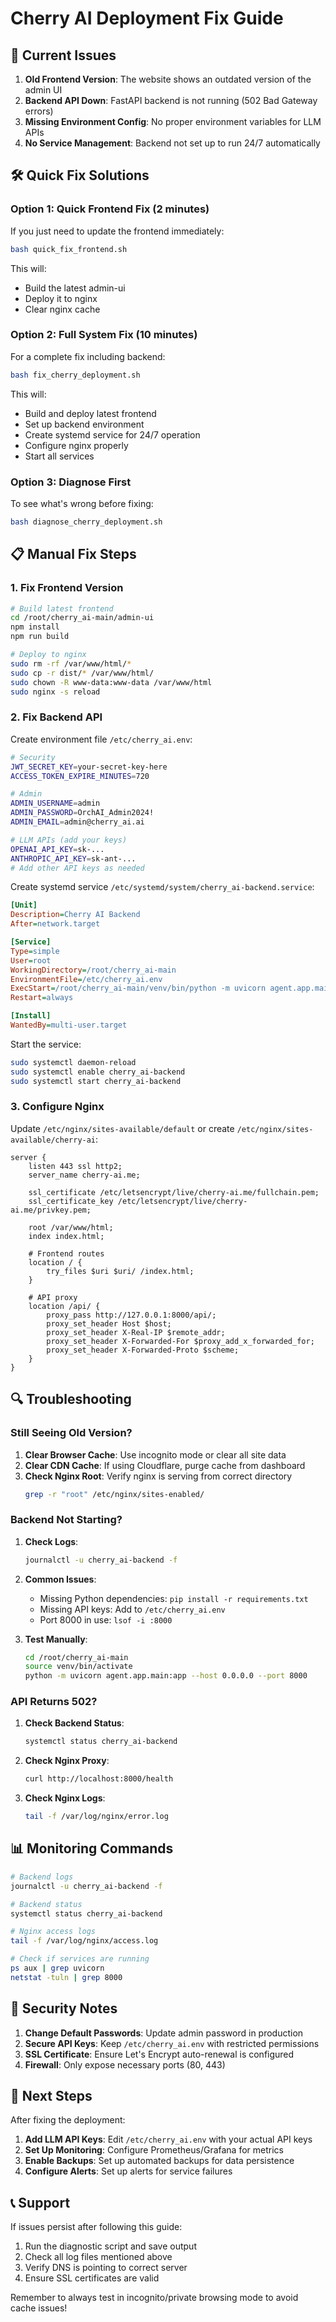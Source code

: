 # Cherry AI Deployment Fix Guide

## 🚨 Current Issues

1. **Old Frontend Version**: The website shows an outdated version of the admin UI
2. **Backend API Down**: FastAPI backend is not running (502 Bad Gateway errors)
3. **Missing Environment Config**: No proper environment variables for LLM APIs
4. **No Service Management**: Backend not set up to run 24/7 automatically

## 🛠️ Quick Fix Solutions

### Option 1: Quick Frontend Fix (2 minutes)
If you just need to update the frontend immediately:

```bash
bash quick_fix_frontend.sh
```

This will:
- Build the latest admin-ui
- Deploy it to nginx
- Clear nginx cache

### Option 2: Full System Fix (10 minutes)
For a complete fix including backend:

```bash
bash fix_cherry_deployment.sh
```

This will:
- Build and deploy latest frontend
- Set up backend environment
- Create systemd service for 24/7 operation
- Configure nginx properly
- Start all services

### Option 3: Diagnose First
To see what's wrong before fixing:

```bash
bash diagnose_cherry_deployment.sh
```

## 📋 Manual Fix Steps

### 1. Fix Frontend Version

```bash
# Build latest frontend
cd /root/cherry_ai-main/admin-ui
npm install
npm run build

# Deploy to nginx
sudo rm -rf /var/www/html/*
sudo cp -r dist/* /var/www/html/
sudo chown -R www-data:www-data /var/www/html
sudo nginx -s reload
```

### 2. Fix Backend API

Create environment file `/etc/cherry_ai.env`:

```bash
# Security
JWT_SECRET_KEY=your-secret-key-here
ACCESS_TOKEN_EXPIRE_MINUTES=720

# Admin
ADMIN_USERNAME=admin
ADMIN_PASSWORD=OrchAI_Admin2024!
ADMIN_EMAIL=admin@cherry_ai.ai

# LLM APIs (add your keys)
OPENAI_API_KEY=sk-...
ANTHROPIC_API_KEY=sk-ant-...
# Add other API keys as needed
```

Create systemd service `/etc/systemd/system/cherry_ai-backend.service`:

```ini
[Unit]
Description=Cherry AI Backend
After=network.target

[Service]
Type=simple
User=root
WorkingDirectory=/root/cherry_ai-main
EnvironmentFile=/etc/cherry_ai.env
ExecStart=/root/cherry_ai-main/venv/bin/python -m uvicorn agent.app.main:app --host 0.0.0.0 --port 8000
Restart=always

[Install]
WantedBy=multi-user.target
```

Start the service:

```bash
sudo systemctl daemon-reload
sudo systemctl enable cherry_ai-backend
sudo systemctl start cherry_ai-backend
```

### 3. Configure Nginx

Update `/etc/nginx/sites-available/default` or create `/etc/nginx/sites-available/cherry-ai`:

```nginx
server {
    listen 443 ssl http2;
    server_name cherry-ai.me;
    
    ssl_certificate /etc/letsencrypt/live/cherry-ai.me/fullchain.pem;
    ssl_certificate_key /etc/letsencrypt/live/cherry-ai.me/privkey.pem;
    
    root /var/www/html;
    index index.html;
    
    # Frontend routes
    location / {
        try_files $uri $uri/ /index.html;
    }
    
    # API proxy
    location /api/ {
        proxy_pass http://127.0.0.1:8000/api/;
        proxy_set_header Host $host;
        proxy_set_header X-Real-IP $remote_addr;
        proxy_set_header X-Forwarded-For $proxy_add_x_forwarded_for;
        proxy_set_header X-Forwarded-Proto $scheme;
    }
}
```

## 🔍 Troubleshooting

### Still Seeing Old Version?

1. **Clear Browser Cache**: Use incognito mode or clear all site data
2. **Clear CDN Cache**: If using Cloudflare, purge cache from dashboard
3. **Check Nginx Root**: Verify nginx is serving from correct directory
   ```bash
   grep -r "root" /etc/nginx/sites-enabled/
   ```

### Backend Not Starting?

1. **Check Logs**:
   ```bash
   journalctl -u cherry_ai-backend -f
   ```

2. **Common Issues**:
   - Missing Python dependencies: `pip install -r requirements.txt`
   - Missing API keys: Add to `/etc/cherry_ai.env`
   - Port 8000 in use: `lsof -i :8000`

3. **Test Manually**:
   ```bash
   cd /root/cherry_ai-main
   source venv/bin/activate
   python -m uvicorn agent.app.main:app --host 0.0.0.0 --port 8000
   ```

### API Returns 502?

1. **Check Backend Status**:
   ```bash
   systemctl status cherry_ai-backend
   ```

2. **Check Nginx Proxy**:
   ```bash
   curl http://localhost:8000/health
   ```

3. **Check Nginx Logs**:
   ```bash
   tail -f /var/log/nginx/error.log
   ```

## 📊 Monitoring Commands

```bash
# Backend logs
journalctl -u cherry_ai-backend -f

# Backend status
systemctl status cherry_ai-backend

# Nginx access logs
tail -f /var/log/nginx/access.log

# Check if services are running
ps aux | grep uvicorn
netstat -tuln | grep 8000
```

## 🔐 Security Notes

1. **Change Default Passwords**: Update admin password in production
2. **Secure API Keys**: Keep `/etc/cherry_ai.env` with restricted permissions
3. **SSL Certificate**: Ensure Let's Encrypt auto-renewal is configured
4. **Firewall**: Only expose necessary ports (80, 443)

## 🚀 Next Steps

After fixing the deployment:

1. **Add LLM API Keys**: Edit `/etc/cherry_ai.env` with your actual API keys
2. **Set Up Monitoring**: Configure Prometheus/Grafana for metrics
3. **Enable Backups**: Set up automated backups for data persistence
4. **Configure Alerts**: Set up alerts for service failures

## 📞 Support

If issues persist after following this guide:

1. Run the diagnostic script and save output
2. Check all log files mentioned above
3. Verify DNS is pointing to correct server
4. Ensure SSL certificates are valid

Remember to always test in incognito/private browsing mode to avoid cache issues!